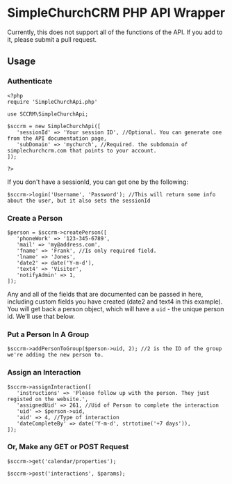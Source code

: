 SimpleChurchCRM PHP API Wrapper
=======

Currently, this does not support all of the functions of the API. If you add to it, please submit a pull request.

## Usage

### Authenticate
```
<?php
require 'SimpleChurchApi.php'

use SCCRM\SimpleChurchApi;

$sccrm = new SimpleChurchApi([
   'sessionId' => 'Your session ID', //Optional. You can generate one from the API documentation page, 
   'subDomain' => 'mychurch', //Required. the subdomain of simplechurchcrm.com that points to your account.
]);

?>
```
If you don't have a sessionId, you can get one by the following:

```
$sccrm->login('Username', 'Password'); //This will return some info about the user, but it also sets the sessionId
```
### Create a Person

```
$person = $sccrm->createPerson([
   'phoneWork' => '123-345-6789',
   'mail' => 'my@address.com',
   'fname' => 'Frank', //Is only required field.
   'lname' => 'Jones',
   'date2' => date('Y-m-d'),
   'text4' => 'Visitor',
   'notifyAdmin' => 1,
]);
```

Any and all of the fields that are documented can be passed in here, including custom fields you have created (date2 and text4 in this example).  You will get back a person object, which will have a `uid` - the unique person id. We'll use that below.

### Put a Person In A Group

```
$sccrm->addPersonToGroup($person->uid, 2); //2 is the ID of the group we're adding the new person to.
```

### Assign an Interaction

```
$sccrm->assignInteraction([
   'instructions' => 'Please follow up with the person. They just registed on the website.',
   'assignedUid' => 261, //Uid of Person to complete the interaction
   'uid' => $person->uid,
   'aid' => 4, //Type of interaction
   'dateCompleteBy' => date('Y-m-d', strtotime('+7 days')),
]);
```

### Or, Make any GET or POST Request

```
$sccrm->get('calendar/properties');

$sccrm->post('interactions', $params);
```
